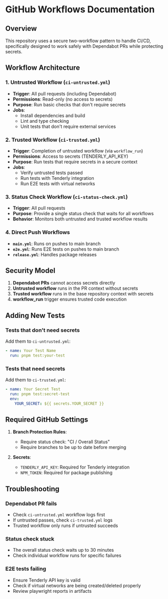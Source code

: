 # GitHub Workflows Documentation

## Overview

This repository uses a secure two-workflow pattern to handle CI/CD, specifically designed to work safely with Dependabot PRs while protecting secrets.

## Workflow Architecture

### 1. Untrusted Workflow (`ci-untrusted.yml`)
- **Trigger**: All pull requests (including Dependabot)
- **Permissions**: Read-only (no access to secrets)
- **Purpose**: Run basic checks that don't require secrets
- **Jobs**:
  - Install dependencies and build
  - Lint and type checking
  - Unit tests that don't require external services

### 2. Trusted Workflow (`ci-trusted.yml`)
- **Trigger**: Completion of untrusted workflow (via `workflow_run`)
- **Permissions**: Access to secrets (TENDERLY_API_KEY)
- **Purpose**: Run tests that require secrets in a secure context
- **Jobs**:
  - Verify untrusted tests passed
  - Run tests with Tenderly integration
  - Run E2E tests with virtual networks

### 3. Status Check Workflow (`ci-status-check.yml`)
- **Trigger**: All pull requests
- **Purpose**: Provide a single status check that waits for all workflows
- **Behavior**: Monitors both untrusted and trusted workflow results

### 4. Direct Push Workflows
- **`main.yml`**: Runs on pushes to main branch
- **`e2e.yml`**: Runs E2E tests on pushes to main branch
- **`release.yml`**: Handles package releases

## Security Model

1. **Dependabot PRs** cannot access secrets directly
2. **Untrusted workflow** runs in the PR context without secrets
3. **Trusted workflow** runs in the base repository context with secrets
4. **workflow_run** trigger ensures trusted code execution

## Adding New Tests

### Tests that don't need secrets
Add them to `ci-untrusted.yml`:
```yaml
- name: Your Test Name
  run: pnpm test:your-test
```

### Tests that need secrets
Add them to `ci-trusted.yml`:
```yaml
- name: Your Secret Test
  run: pnpm test:secret-test
  env:
    YOUR_SECRET: ${{ secrets.YOUR_SECRET }}
```

## Required GitHub Settings

1. **Branch Protection Rules**:
   - Require status check: "CI / Overall Status"
   - Require branches to be up to date before merging

2. **Secrets**:
   - `TENDERLY_API_KEY`: Required for Tenderly integration
   - `NPM_TOKEN`: Required for package publishing

## Troubleshooting

### Dependabot PR fails
- Check `ci-untrusted.yml` workflow logs first
- If untrusted passes, check `ci-trusted.yml` logs
- Trusted workflow only runs if untrusted succeeds

### Status check stuck
- The overall status check waits up to 30 minutes
- Check individual workflow runs for specific failures

### E2E tests failing
- Ensure Tenderly API key is valid
- Check if virtual networks are being created/deleted properly
- Review playwright reports in artifacts